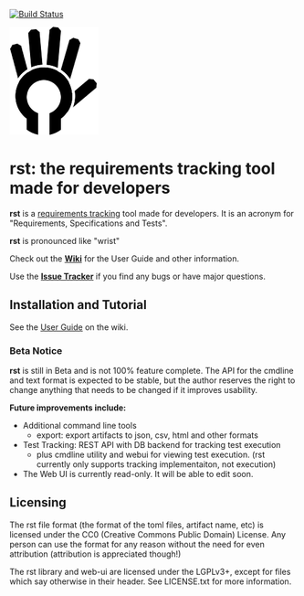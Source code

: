 [![Build Status](https://travis-ci.org/vitiral/rst.svg?branch=master)](https://travis-ci.org/vitiral/rst)

![logo](web-ui/logo/logo.png)

# rst: the requirements tracking tool made for developers

**rst** is a [requirements tracking](https://en.m.wikipedia.org/wiki/Software_requirements_specification)
tool made for developers. It is an acronym for "Requirements, Specifications and Tests".

**rst** is pronounced like "wrist"

Check out the **[Wiki](https://github.com/vitiral/rst/wiki)** for the User Guide and other
information.

Use the **[Issue Tracker](https://github.com/vitiral/rst/issues)** if you find any bugs
or have major questions.

## Installation and Tutorial
See the [User Guide](https://github.com/vitiral/rst/wiki/User-Guide) on the wiki.

### Beta Notice
**rst** is still in Beta and is not 100% feature complete. The API for the cmdline and
text format is expected to be stable, but the author reserves the right to change anything
that needs to be changed if it improves usability.

**Future improvements include:**
 - Additional command line tools
     - export: export artifacts to json, csv, html and other formats
 - Test Tracking: REST API with DB backend for tracking test execution
     - plus cmdline utility and webui for viewing test execution.
         (rst currently only supports tracking implementaiton, not execution)
 - The Web UI is currently read-only. It will be able to edit soon.

## Licensing
The rst file format (the format of the toml files, artifact name, etc) is
licensed under the CC0 (Creative Commons Public Domain) License. Any person can
use the format for any reason without the need for even attribution (attribution
is appreciated though!)

The rst library and web-ui are licensed under the LGPLv3+, except for files
which say otherwise in their header. See LICENSE.txt for more information.

